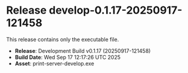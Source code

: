 # Release develop-0.1.17-20250917-121458

This release contains only the executable file.

- **Release**: Development Build v0.1.17 (20250917-121458)
- **Build Date**: Wed Sep 17 12:17:26 UTC 2025
- **Asset**: print-server-develop.exe
